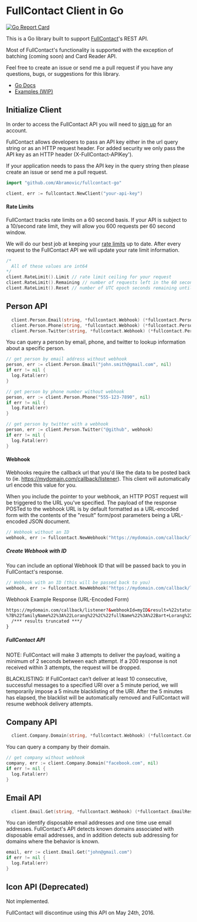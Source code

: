 # FullContact Client in Go

[![Go Report Card](https://goreportcard.com/badge/github.com/Abramovic/fullcontact-go)](https://goreportcard.com/report/github.com/Abramovic/fullcontact-go)

This is a Go library built to support [FullContact](http://fullcontact.com)'s REST API.

Most of FullContact's functionality is supported with the exception of batching (coming soon) and Card Reader API.

Feel free to create an issue or send me a pull request if you have any questions, bugs, or suggestions for this library.

- [Go Docs](https://godoc.org/github.com/Abramovic/fullcontact-go)
- [Examples (WIP)](https://github.com/Abramovic/fullcontact-go/tree/master/examples)

## Initialize Client

In order to access the FullContact API you will need to [sign up](https://www.fullcontact.com/developer/) for an account.

FullContact allows developers to pass an API key either in the url query string or as an HTTP request header. For added security we only pass the API key as an HTTP header (X-FullContact-APIKey').

If your application needs to pass the API key in the query string then please create an issue or send me a pull request.

```go
import "github.com/Abramovic/fullcontact-go"

client, err := fullcontact.NewClient("your-api-key")
```

#### Rate Limits

FullContact tracks rate limits on a 60 second basis. If your API is subject to a 10/second rate limit, they will allow you 600 requests per 60 second window.

We will do our best job at keeping your [rate limits](https://www.fullcontact.com/developer/docs/#rate-limiting) up to date. After every request to the FullContact API we will update your rate limit information.

```go
/*
  All of these values are int64
*/
client.RateLimit().Limit // rate limit ceiling for your request
client.RateLimit().Remaining // number of requests left in the 60 second window.
client.RateLimit().Reset // number of UTC epoch seconds remaining until the 60 second window resets
```

## Person API

```go
  client.Person.Email(string, *fullcontact.Webhook) (*fullcontact.PersonResponse, error)
  client.Person.Phone(string, *fullcontact.Webhook) (*fullcontact.PersonResponse, error)
  client.Person.Twitter(string, *fullcontact.Webhook) (*fullcontact.PersonResponse, error)
```
You can query a person by email, phone, and twitter to lookup information about a specific person.

```go
// get person by email address without webhook
person, err := client.Person.Email("john.smith@gmail.com", nil)
if err != nil {
  log.Fatal(err)
}

// get person by phone number without webhook
person, err := client.Person.Phone("555-123-7890", nil)
if err != nil {
  log.Fatal(err)
}

// get person by twitter with a webhook
person, err := client.Person.Twitter("@github", webhook)
if err != nil {
  log.Fatal(err)
}
```

#### Webhook

Webhooks require the callback url that you'd like the data to be posted back to (ie. https://mydomain.com/callback/listener). This client will automatically url encode this value for you.

When you include the pointer to your webhook, an HTTP POST request will be triggered to the URL you've specified. The payload of the response POSTed to the webhook URL is by default formatted as a URL-encoded form with the contents of the "result" form/post parameters being a URL-encoded JSON document.

```go
// Webhook without an ID
webhook, err := fullcontact.NewWebhook("https://mydomain.com/callback/listener")
```

##### Create Webhook with ID

You can include an optional Webhook ID that will be passed back to you in FullContact's response.

```go
// Webhook with an ID (this will be passed back to you)
webhook, err := fullcontact.NewWebhook("https://mydomain.com/callback/listener", "ID-123")
```

Webhook Example Response (URL-Encoded Form)

```html
https://mydomain.com/callback/listener?&webhookId=myID&result=%22status%22%3A200%2C%22contactInfo%22%3A
%7B%22familyName%22%3A%22Lorang%22%2C%22fullName%22%3A%22Bart+Lorang%22%2C%22givenName%22%3A%22Bart%22
  /*** results truncated ***/
}
```

##### FullContact API

NOTE: FullContact will make 3 attempts to deliver the payload, waiting a minimum of 2 seconds between each attempt. If a 200 response is not received within 3 attempts, the request will be dropped.

BLACKLISTING: If FullContact can’t deliver at least 10 consecutive, successful messages to a specified URI over a 5 minute period, we will temporarily impose a 5 minute blacklisting of the URI. After the 5 minutes has elapsed, the blacklist will be automatically removed and FullContact will resume webhook delivery attempts.

## Company API

```go
  client.Company.Domain(string, *fullcontact.Webhook) (*fullcontact.CompanyResponse, error)
```

You can query a company by their domain.

```go
// get company without webhook
company, err := client.Company.Domain("facebook.com", nil)
if err != nil {
  log.Fatal(err)
}
```

## Email API

```go
  client.Email.Get(string, *fullcontact.Webhook) (*fullcontact.EmailResponse, error)
```

You can identify disposable email addresses and one time use email addresses. FullContact's API detects known domains associated with disposable email addresses, and in addition detects sub addressing for domains where the behavior is known.

```go
email, err := client.Email.Get("john@gmail.com")
if err != nil {
  log.Fatal(err)
}
```

## Icon API (Deprecated)

Not implemented.

FullContact will discontinue using this API on May 24th, 2016.
